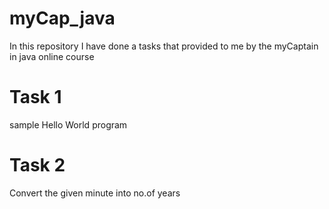 # myCap_java

In this repository I have done a tasks that provided to me by the myCaptain in java online course

# Task 1
sample Hello World program

# Task 2
Convert the given minute into no.of years
